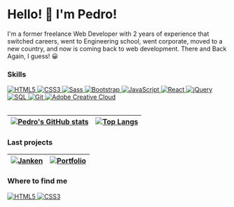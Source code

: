 # Hello! 👋 I'm Pedro!

I'm a former freelance Web Developer with 2 years of experience that switched careers, went to Engineering school, went corporate, moved to a new country, and now is coming back to web development. There and Back Again, I guess! 😀

### Skills
<a href="#">
  <img src="https://img.shields.io/badge/html5-%23E34F26.svg?style=for-the-badge&logo=html5&logoColor=white" alt="HTML5" />
</a>
<a href="#">
  <img src="https://img.shields.io/badge/css3-%231572B6.svg?style=for-the-badge&logo=css3&logoColor=white" alt="CSS3" />
</a>
<a href="#">
  <img src="https://img.shields.io/badge/-Sass-CC6699.svg?style=for-the-badge&logo=sass&logoColor=white" alt="Sass" />
</a>
<a href="#">
  <img src="https://img.shields.io/badge/bootstrap-%23563D7C.svg?style=for-the-badge&logo=bootstrap&logoColor=white" alt="Bootstrap" />
</a>
<a href="#">
  <img src="https://img.shields.io/badge/javascript-%23323330.svg?style=for-the-badge&logo=javascript&logoColor=%23F7DF1E" alt="JavaScript" />
</a>
<a href="#">
  <img src="https://img.shields.io/badge/-React-20232A.svg?style=for-the-badge&logo=react&logoColor=61DAFB" alt="React" />
</a>
<a href="#">
  <img src="https://img.shields.io/badge/jquery-%230769AD.svg?style=for-the-badge&logo=jquery&logoColor=white" alt="jQuery" />
</a>
<a href="#">
  <img src="https://img.shields.io/badge/SQL-grey.svg?style=for-the-badge&logo=sql&logoColor=white" alt="SQL" />
</a>
<a href="#">
  <img src="https://img.shields.io/badge/git-F05032.svg?style=for-the-badge&logo=git&logoColor=white" alt="Git" />
</a>
<a href="#">
  <img src="https://img.shields.io/badge/Adobe_CC-DA1F26.svg?style=for-the-badge&logo=adobe-creative-cloud&logoColor=white" alt="Adobe Creative Cloud" />
</a>

<br />
<br />

| [![Pedro's GitHub stats](https://github-readme-stats.vercel.app/api?username=pedrolorandi&show_icons=true&theme=github_dark)](https://github.com/anuraghazra/github-readme-stats) | [![Top Langs](https://github-readme-stats.vercel.app/api/top-langs/?username=pedrolorandi&layout=compact&theme=github_dark)](https://github.com/anuraghazra/github-readme-stats) |
| ------------- | ------------- |

### Last projects
|[![Janken](https://github-readme-stats.vercel.app/api/pin/?username=pedrolorandi&repo=janken&theme=github_dark)](https://github.com/pedrolorandi/janken)|[![Portfolio](https://github-readme-stats.vercel.app/api/pin/?username=pedrolorandi&repo=portfolio&theme=github_dark)](https://github.com/pedrolorandi/portfolio)|
| ------------- | ------------- |

### Where to find me
<a href="https://pedrolorandi.com" target="_blank">
  <img src="https://img.shields.io/badge/portfolio-white.svg?style=for-the-badge&logo=icloud&logoColor=black" alt="HTML5" />
</a>
<a href="https://linkedin.com/pedrolorandi" target="_blank">
  <img src="https://img.shields.io/badge/linkedin-0A66C2.svg?style=for-the-badge&logo=linkedin&logoColor=white" alt="CSS3" />
</a>
